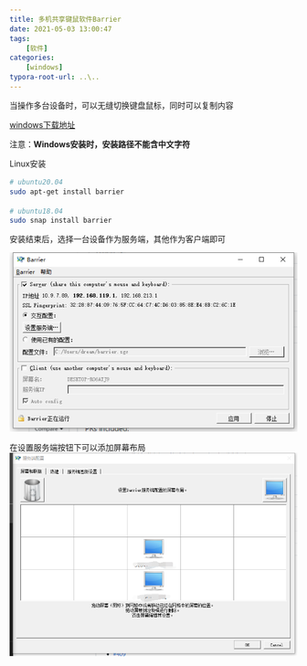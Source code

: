 ```yaml
---
title: 多机共享键鼠软件Barrier
date: 2021-05-03 13:00:47
tags: 
    [软件] 
categories: 
    [windows]
typora-root-url: ..\..
---
```

当操作多台设备时，可以无缝切换键盘鼠标，同时可以复制内容

[windows下载地址](https://github.com/debauchee/barrier/releases)

注意：**Windows安装时，安装路径不能含中文字符**


Linux安装
```bash
# ubuntu20.04
sudo apt-get install barrier

# ubuntu18.04
sudo snap install barrier
```

安装结束后，选择一台设备作为服务端，其他作为客户端即可

![1](/images/多机共享键鼠软件Barrier/1.png)

在设置服务端按钮下可以添加屏幕布局
![2](/images/多机共享键鼠软件Barrier/2.png)